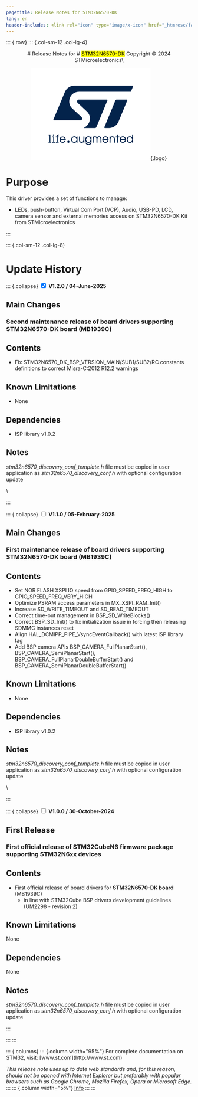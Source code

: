 ```yaml
---
pagetitle: Release Notes for STM32N6570-DK
lang: en
header-includes: <link rel="icon" type="image/x-icon" href="_htmresc/favicon.png" />
---
```


::: {.row}
::: {.col-sm-12 .col-lg-4}

<center>
# Release Notes for
# <mark>STM32N6570-DK</mark>
Copyright &copy; 2024 STMicroelectronics\
    
[![ST logo](_htmresc/st_logo_2020.png)](https://www.st.com){.logo}
</center>

# Purpose

This driver provides a set of functions to manage:

- LEDs, push-button, Virtual Com Port (VCP), Audio, USB-PD, LCD, camera sensor and external memories access on STM32N6570-DK Kit from STMicroelectronics

:::

::: {.col-sm-12 .col-lg-8}
# Update History


::: {.collapse}
<input type="checkbox" id="collapse-section3" checked aria-hidden="true">
<label for="collapse-section3" checked aria-hidden="true">__V1.2.0 / 04-June-2025__</label>
<div>

## Main Changes

###  Second maintenance release of board drivers supporting **STM32N6570-DK board** (MB1939C)


## Contents

  - Fix STM32N6570_DK_BSP_VERSION_MAIN/SUB1/SUB2/RC constants definitions to correct Misra-C:2012 R12.2 warnings


## Known Limitations

  - None

## Dependencies

  - ISP library v1.0.2

## Notes


*stm32n6570_discovery_conf_template.h* file must be copied in user application as *stm32n6570_discovery_conf.h* with optional configuration update


\

</div>
:::


::: {.collapse}
<input type="checkbox" id="collapse-section2" aria-hidden="true">
<label for="collapse-section2" checked aria-hidden="true">__V1.1.0 / 05-February-2025__</label>
<div>

## Main Changes

###  First maintenance release of board drivers supporting **STM32N6570-DK board** (MB1939C)


## Contents

  - Set NOR FLASH XSPI IO speed from GPIO_SPEED_FREQ_HIGH to GPIO_SPEED_FREQ_VERY_HIGH
  - Optimize PSRAM access parameters in MX_XSPI_RAM_Init()
  - Increase SD_WRITE_TIMEOUT and SD_READ_TIMEOUT 
  - Correct time-out management in BSP_SD_WriteBlocks()
  - Correct BSP_SD_Init() to fix initialization issue in forcing then releasing SDMMC instances reset
  - Align HAL_DCMIPP_PIPE_VsyncEventCallback() with latest ISP library tag
  - Add BSP camera APIs BSP_CAMERA_FullPlanarStart(), BSP_CAMERA_SemiPlanarStart(), BSP_CAMERA_FullPlanarDoubleBufferStart() and BSP_CAMERA_SemiPlanarDoubleBufferStart()


## Known Limitations

  - None

## Dependencies

  - ISP library v1.0.2

## Notes


*stm32n6570_discovery_conf_template.h* file must be copied in user application as *stm32n6570_discovery_conf.h* with optional configuration update


\

</div>
:::


::: {.collapse}
<input type="checkbox" id="collapse-section1"  aria-hidden="true">
<label for="collapse-section1" checked aria-hidden="true">__V1.0.0 / 30-October-2024__</label>
<div>

## First Release

###  First official release of **STM32CubeN6** firmware package supporting **STM32N6xx** devices

## Contents

  - First official release of board drivers for **STM32N6570-DK board** (MB1939C)
    - in line with STM32Cube BSP drivers development guidelines (UM2298 - revision 2)


## Known Limitations

None

## Dependencies

None

## Notes

*stm32n6570_discovery_conf_template.h* file must be copied in user application as *stm32n6570_discovery_conf.h* with optional configuration update

</div>
:::


:::
:::

<footer class="sticky">
::: {.columns}
::: {.column width="95%"}
For complete documentation on STM32,
visit: [www.st.com](http://www.st.com)

*This release note uses up to date web standards and, for this reason, should not be opened with Internet Explorer but preferably with popular browsers such as Google Chrome, Mozilla Firefox, Opera or Microsoft Edge.*
:::
::: {.column width="5%"}
<abbr title="Based on template cx566953 version 2.0">Info</abbr>
:::
:::
</footer>
